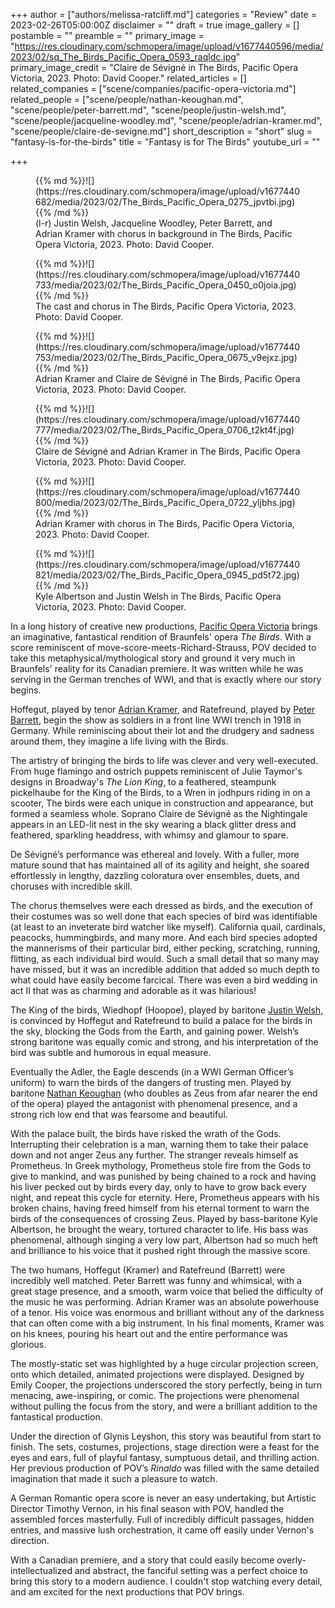 +++
author = ["authors/melissa-ratcliff.md"]
categories = "Review"
date = 2023-02-26T05:00:00Z
disclaimer = ""
draft = true
image_gallery = []
postamble = ""
preamble = ""
primary_image = "https://res.cloudinary.com/schmopera/image/upload/v1677440596/media/2023/02/sq_The_Birds_Pacific_Opera_0593_raqldc.jpg"
primary_image_credit = "Claire de Sévigné in The Birds, Pacific Opera Victoria, 2023. Photo: David Cooper."
related_articles = []
related_companies = ["scene/companies/pacific-opera-victoria.md"]
related_people = ["scene/people/nathan-keoughan.md", "scene/people/peter-barrett.md", "scene/people/justin-welsh.md", "scene/people/jacqueline-woodley.md", "scene/people/adrian-kramer.md", "scene/people/claire-de-sevigne.md"]
short_description = "short"
slug = "fantasy-is-for-the-birds"
title = "Fantasy is for The Birds"
youtube_url = ""

+++
<figure data-type="image">{{% md %}}![](https://res.cloudinary.com/schmopera/image/upload/v1677440682/media/2023/02/The_Birds_Pacific_Opera_0275_jpvtbi.jpg){{% /md %}}

<figcaption>(l-r) Justin Welsh, Jacqueline Woodley, Peter Barrett, and Adrian Kramer with chorus in background in The Birds, Pacific Opera Victoria, 2023. Photo: David Cooper.</figcaption>  
</figure>

<figure data-type="image">{{% md %}}![](https://res.cloudinary.com/schmopera/image/upload/v1677440733/media/2023/02/The_Birds_Pacific_Opera_0450_o0joia.jpg){{% /md %}}

<figcaption>The cast and chorus in The Birds, Pacific Opera Victoria, 2023. Photo: David Cooper.</figcaption>  
</figure>

<figure data-type="image">{{% md %}}![](https://res.cloudinary.com/schmopera/image/upload/v1677440753/media/2023/02/The_Birds_Pacific_Opera_0675_v9ejxz.jpg){{% /md %}}

<figcaption>Adrian Kramer and Claire de Sévigné in The Birds, Pacific Opera Victoria, 2023. Photo: David Cooper.</figcaption>  
</figure>

<figure data-type="image">{{% md %}}![](https://res.cloudinary.com/schmopera/image/upload/v1677440777/media/2023/02/The_Birds_Pacific_Opera_0706_t2kt4f.jpg){{% /md %}}

<figcaption>Claire de Sévigné and Adrian Kramer in The Birds, Pacific Opera Victoria, 2023. Photo: David Cooper.</figcaption>  
</figure>

<figure data-type="image">{{% md %}}![](https://res.cloudinary.com/schmopera/image/upload/v1677440800/media/2023/02/The_Birds_Pacific_Opera_0722_yljbhs.jpg){{% /md %}}

<figcaption>Adrian Kramer with chorus in The Birds, Pacific Opera Victoria, 2023. Photo: David Cooper.</figcaption>  
</figure>

<figure data-type="image">{{% md %}}![](https://res.cloudinary.com/schmopera/image/upload/v1677440821/media/2023/02/The_Birds_Pacific_Opera_0945_pd5t72.jpg){{% /md %}}

<figcaption>Kyle Albertson and Justin Welsh in The Birds, Pacific Opera Victoria, 2023. Photo: David Cooper.</figcaption>  
</figure>

In a long history of creative new productions, [Pacific Opera Victoria](/scene/companies/pacific-opera-victoria/) brings an imaginative, fantastical rendition of Braunfels' opera _The Birds_. With a score reminiscent of move-score-meets-Richard-Strauss, POV decided to take this metaphysical/mythological story and ground it very much in Braunfels' reality for its Canadian premiere. It was written while he was serving in the German trenches of WWI, and that is exactly where our story begins.

Hoffegut, played by tenor [Adrian Kramer](/scene/people/adrian-kramer/), and Ratefreund, played by [Peter Barrett](/scene/people/peter-barrett/), begin the show as soldiers in a front line WWI trench in 1918 in Germany. While reminiscing about their lot and the drudgery and sadness around them, they imagine a life living with the Birds.

The artistry of bringing the birds to life was clever and very well-executed. From huge flamingo and ostrich puppets reminiscent of Julie Taymor's designs in Broadway's _The Lion King_, to a feathered, steampunk pickelhaube for the King of the Birds, to a Wren in jodhpurs riding in on a scooter, The birds were each unique in construction and appearance, but formed a seamless whole. Soprano Claire de Sévigné as the Nightingale appears in an LED-lit nest in the sky wearing a black glitter dress and feathered, sparkling headdress, with whimsy and glamour to spare.

De Sévigné’s performance was ethereal and lovely. With a fuller, more mature sound that has maintained all of its agility and height, she soared effortlessly in lengthy, dazzling coloratura over ensembles, duets, and choruses with incredible skill.

The chorus themselves were each dressed as birds, and the execution of their costumes was so well done that each species of bird was identifiable (at least to an inveterate bird watcher like myself). California quail, cardinals, peacocks, hummingbirds, and many more. And each bird species adopted the mannerisms of their particular bird, either pecking, scratching, running, flitting, as each individual bird would. Such a small detail that so many may have missed, but it was an incredible addition that added so much depth to what could have easily become farcical. There was even a bird wedding in act II that was as charming and adorable as it was hilarious!

The King of the birds, Wiedhopf (Hoopoe), played by baritone [Justin Welsh](/scene/people/justin-welsh/), is convinced by Hoffegut and Ratefreund to build a palace for the birds in the sky, blocking the Gods from the Earth, and gaining power. Welsh’s strong baritone was equally comic and strong, and his interpretation of the bird was subtle and humorous in equal measure.

Eventually the Adler, the Eagle descends (in a WWI German Officer’s uniform) to warn the birds of the dangers of trusting men. Played by baritone [Nathan Keoughan](/scene/people/nathan-keoughan/) (who doubles as Zeus from afar nearer the end of the opera) played the antagonist with phenomenal presence, and a strong rich low end that was fearsome and beautiful.

With the palace built, the birds have risked the wrath of the Gods. Interrupting their celebration is a man, warning them to take their palace down and not anger Zeus any further. The stranger reveals himself as Prometheus. In Greek mythology, Prometheus stole fire from the Gods to give to mankind, and was punished by being chained to a rock and having his liver pecked out by birds every day, only to have to grow back every night, and repeat this cycle for eternity. Here, Prometheus appears with his broken chains, having freed himself from his eternal torment to warn the birds of the consequences of crossing Zeus. Played by bass-baritone Kyle Albertson, he brought the weary, tortured character to life. His bass was phenomenal, although singing a very low part, Albertson had so much heft and brilliance to his voice that it pushed right through the massive score.

The two humans, Hoffegut (Kramer) and Ratefreund (Barrett) were incredibly well matched. Peter Barrett was funny and whimsical, with a great stage presence, and a smooth, warm voice that belied the difficulty of the music he was performing. Adrian Kramer was an absolute powerhouse of a tenor. His voice was enormous and brilliant without any of the darkness that can often come with a big instrument. In his final moments, Kramer was on his knees, pouring his heart out and the entire performance was glorious.

The mostly-static set was highlighted by a huge circular projection screen, onto which detailed, animated projections were displayed. Designed by Emily Cooper, the projections underscored the story perfectly, being in turn menacing, awe-inspiring, or comic. The projections were phenomenal without pulling the focus from the story, and were a brilliant addition to the fantastical production.

Under the direction of Glynis Leyshon, this story was beautiful from start to finish. The sets, costumes, projections, stage direction were a feast for the eyes and ears, full of playful fantasy, sumptuous detail, and thrilling action. Her previous production of POV’s _Rinaldo_ was filled with the same detailed imagination that made it such a pleasure to watch.

A German Romantic opera score is never an easy undertaking, but Artistic Director Timothy Vernon, in his final season with POV, handled the assembled forces masterfully. Full of incredibly difficult passages, hidden entries, and massive lush orchestration, it came off easily under Vernon's direction.

With a Canadian premiere, and a story that could easily become overly-intellectualized and abstract, the fanciful setting was a perfect choice to bring this story to a modern audience. I couldn't stop watching every detail, and am excited for the next productions that POV brings.